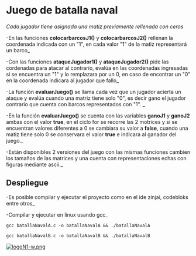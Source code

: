 # Juego de batalla naval 

_Cada jugador tiene asignada una matiz previamente rellenada con ceros_

-En las funciones **colocarbarcosJ1()** y **colocarbarcosJ2()** rellenan la coordenada indicada con un "1", en cada valor "1" de la matiz representará un barco_

-Con las funciones **ataqueJugador1()** y **ataqueJugador2()** pide las cordenadas para atacar al contrario, evalúa en las coordenadas ingresadas si se encuentra un "1" y lo remplazara por un 0, en caso de encontrar un "0" en la coordenada indicara al jugador que fallo_

-La función **evaluarJuego()** se llama cada vez que un jugador acierta un ataque y evalúa cuando una matriz tiene solo "0", es decir gano el jugador contrario que cuenta con barcos representados con "1". _

-En la función **evaluarJuego()** se cuenta con las variables **ganoJ1** y **ganoJ2** ambas con el valor **true**, en el ciclo for se recorre las 2 motrices y si se encuentran valores diferentes a 0 se cambiara su valor a **false**, cuando una matiz tiene solo 0 se conservara el valor **true** e indicara al ganador del juego._

-Están disponibles 2 versiones del juego con las mismas funciones cambien los tamaños de las matrices y una cuenta con representaciones echas con figuras mediante ascii._


## Despliegue

-Es posible compilar y ejecutar el proyecto como en el ide zinjai, codebloks entre otros_

-Compilar y ejecutar en linux usando gcc_

```
gcc batallaNavalA.c -o batallaNavalA && ./batallaNavalA
```
```
gcc batallaNavalB.c -o batallaNavalB && ./batallaNavalB
```

[![logoN1-w.png](https://i.postimg.cc/bvwkKP8Y/logoN1-w.png)](https://github.com/Hec98)
